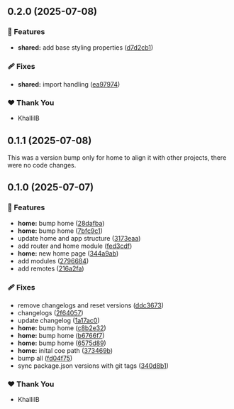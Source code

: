 ## 0.2.0 (2025-07-08)

### 🚀 Features

- **shared:** add base styling properties ([d7d2cb1](https://github.com/KhallilB/kcb.pro/commit/d7d2cb1))

### 🩹 Fixes

- **shared:** import handling ([ea97974](https://github.com/KhallilB/kcb.pro/commit/ea97974))

### ❤️ Thank You

- KhallilB

## 0.1.1 (2025-07-08)

This was a version bump only for home to align it with other projects, there were no code changes.

## 0.1.0 (2025-07-07)

### 🚀 Features

- **home:** bump home ([28dafba](https://github.com/KhallilB/kcb.pro/commit/28dafba))
- **home:** bump home ([7bfc9c1](https://github.com/KhallilB/kcb.pro/commit/7bfc9c1))
- update home and app structure ([3173eaa](https://github.com/KhallilB/kcb.pro/commit/3173eaa))
- add router and home module ([fed3cdf](https://github.com/KhallilB/kcb.pro/commit/fed3cdf))
- **home:** new home page ([344a9ab](https://github.com/KhallilB/kcb.pro/commit/344a9ab))
- add modules ([2796684](https://github.com/KhallilB/kcb.pro/commit/2796684))
- add remotes ([216a2fa](https://github.com/KhallilB/kcb.pro/commit/216a2fa))

### 🩹 Fixes

- remove changelogs and reset versions ([ddc3673](https://github.com/KhallilB/kcb.pro/commit/ddc3673))
- changelogs ([2f64057](https://github.com/KhallilB/kcb.pro/commit/2f64057))
- update changelog ([1a17ac0](https://github.com/KhallilB/kcb.pro/commit/1a17ac0))
- **home:** bump home ([c8b2e32](https://github.com/KhallilB/kcb.pro/commit/c8b2e32))
- **home:** bump home ([b6766f7](https://github.com/KhallilB/kcb.pro/commit/b6766f7))
- **home:** bump home ([6575d89](https://github.com/KhallilB/kcb.pro/commit/6575d89))
- **home:** inital coe path ([373469b](https://github.com/KhallilB/kcb.pro/commit/373469b))
- bump all ([fd04f75](https://github.com/KhallilB/kcb.pro/commit/fd04f75))
- sync package.json versions with git tags ([340d8b1](https://github.com/KhallilB/kcb.pro/commit/340d8b1))

### ❤️ Thank You

- KhallilB